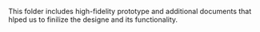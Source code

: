 
This folder includes high-fidelity prototype and additional documents that hlped us to finilize the designe and its functionality.
